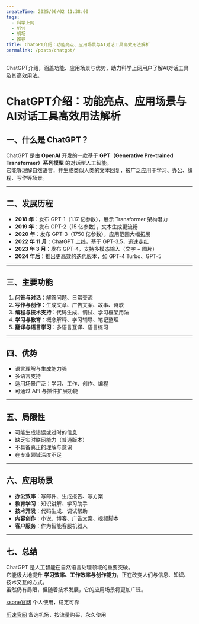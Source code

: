 ```yaml
---
createTime: 2025/06/02 11:38:00
tags:
  - 科学上网
  - VPN
  - 机场
  - 推荐
title: ChatGPT介绍：功能亮点、应用场景与AI对话工具高效用法解析
permalink: /posts/chatgpt/
---
```


ChatGPT介绍，涵盖功能、应用场景与优势，助力科学上网用户了解AI对话工具及其高效用法。

<!-- more -->
# ChatGPT介绍：功能亮点、应用场景与AI对话工具高效用法解析

## 一、什么是 ChatGPT？
ChatGPT 是由 **OpenAI** 开发的一款基于 **GPT（Generative Pre-trained Transformer）系列模型** 的对话型人工智能。  
它能够理解自然语言，并生成类似人类的文本回复，被广泛应用于学习、办公、编程、写作等场景。  

---

## 二、发展历程
- **2018 年**：发布 GPT-1（1.17 亿参数），展示 Transformer 架构潜力  
- **2019 年**：发布 GPT-2（15 亿参数），文本生成更流畅  
- **2020 年**：发布 GPT-3（1750 亿参数），应用范围大幅拓展  
- **2022 年 11 月**：ChatGPT 上线，基于 GPT-3.5，迅速走红  
- **2023 年 3 月**：发布 GPT-4，支持多模态输入（文字 + 图片）  
- **2024 年后**：推出更高效的迭代版本，如 GPT-4 Turbo、GPT-5  

---

## 三、主要功能
1. **问答与对话**：解答问题、日常交流  
2. **写作与创作**：生成文章、广告文案、故事、诗歌  
3. **编程与技术支持**：代码生成、调试、学习框架用法  
4. **学习与教育**：概念解释、学习辅导、笔记整理  
5. **翻译与语言学习**：多语言互译、语言练习  

---

## 四、优势
- 语言理解与生成能力强  
- 多语言支持  
- 适用场景广泛：学习、工作、创作、编程  
- 可通过 API 与插件扩展功能  

---

## 五、局限性
- 可能生成错误或过时的信息  
- 缺乏实时联网能力（普通版本）  
- 不具备真正的理解与意识  
- 在专业领域深度不足  

---

## 六、应用场景
- **办公效率**：写邮件、生成报告、写方案  
- **教育学习**：知识讲解、学习助手  
- **技术开发**：代码生成、调试帮助  
- **内容创作**：小说、博客、广告文案、视频脚本  
- **客户服务**：作为智能客服机器人  

---

## 七、总结
ChatGPT 是人工智能在自然语言处理领域的重要突破。  
它能极大地提升 **学习效率、工作效率与创作能力**，正在改变人们与信息、知识、技术交互的方式。  
虽然仍有局限，但随着技术发展，它的应用场景将更加广泛。  

[ssone官网](https://hello-ssone.com/register?aff=QpXdVaKY) 个人使用，稳定可靠

[乐速官网](https://www.luxd.uk/#/register?code=mquP7UE5) 备选机场，按流量购买，永久使用